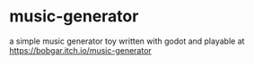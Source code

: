 # music-generator
a simple music generator toy written with godot and playable at https://bobgar.itch.io/music-generator
